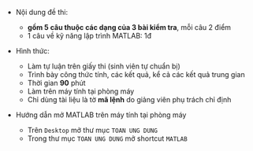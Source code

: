 * Nội dung đề thi: 
  + **gồm 5 câu thuộc các dạng của 3 bài kiểm tra**, mỗi câu 2 điểm
  + 1 câu về kỹ năng lập trình MATLAB: 1đ

* Hình thức:
  + Làm tự luận trên giấy thi (sinh viên tự chuẩn bị)
  + Trình bày công thức tính, các kết quả, kể cả các kết quả trung gian
  + Thời gian **90** phút
  + Làm trên máy tính tại phòng máy
  + Chỉ dùng tài liệu là tờ **mã lệnh** do giảng viên phụ trách chỉ định
 
* Hướng dẫn mở MATLAB trên máy tính tại phòng máy
  + Trên `Desktop` mở thư mục `TOAN UNG DUNG`
  + Trong thư mục `TOAN UNG DUNG` mở shortcut `MATLAB`
